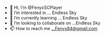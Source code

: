 - 👋 Hi, I’m @FenyxSCPlayer
- 👀 I’m interested in ... Endless Sky
- 🌱 I’m currently learning ... Endless Sky
- 💞️ I’m looking to collaborate on ...Endless Sky
- 📫 How to reach me ...Fenyx84@gmail.com

<!---
FenyxSCPlayer/FenyxSCPlayer is a ✨ special ✨ repository because its `README.md` (this file) appears on your GitHub profile.
You can click the Preview link to take a look at your changes.
--->
